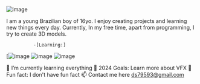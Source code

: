 

![image](https://github.com/Diego-Cardoso0/Diego-Cardoso0/assets/128190928/5db3343e-9b1e-4d20-a24e-86dd8651e99c)

I am a young Brazilian boy of 16yo. I enjoy creating projects and learning new things every day. Currently,  In my free time, apart from programming, I try to create 3D models.



              -[Learning:]
[![image](https://github.com/Diego-Cardoso0/Diego-Cardoso0/assets/128190928/a17ccf0e-e453-435d-9b92-b3845d4b096d) 
![image](https://github.com/Diego-Cardoso0/Diego-Cardoso0/assets/128190928/d0eb284a-9eb5-4631-abca-5b376e456a50)
![image](https://github.com/Diego-Cardoso0/Diego-Cardoso0/assets/128190928/d6ff542c-70b3-46b9-afe3-e7e619206b1c)

  

🌴 I’m currently learning everything 
🥅 2024 Goals: Learn more about VFX
🦔 Fun fact: I don't have fun fact
📫 Contact me here ds79593@gmail.com
<!---
Diego-Cardoso0/Diego-Cardoso0 is a ✨ special ✨ repository because its `README.md` (this file) appears on your GitHub profile.
You can click the Preview link to take a look at your changes.
--->
